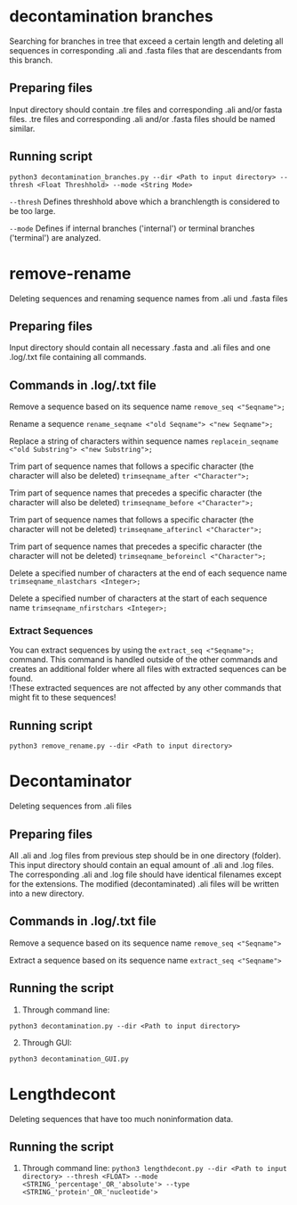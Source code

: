 # decontamination branches
Searching for branches in tree that exceed a certain length 
and deleting all sequences in corresponding .ali and .fasta files that are descendants from this branch.

## Preparing files
Input directory should contain .tre files and corresponding .ali and/or fasta files.
.tre files and corresponding .ali and/or .fasta files should be named similar.

## Running script

```python3 decontamination_branches.py --dir <Path to input directory> --thresh <Float Threshhold> --mode <String Mode> ```

`--thresh` Defines threshhold above which a branchlength is considered to be too large.

`--mode` Defines if internal branches ('internal') or terminal branches ('terminal') are analyzed.

# remove-rename
Deleting sequences and renaming sequence names from .ali und .fasta files

## Preparing files
Input directory should contain all necessary .fasta and .ali files 
and one .log/.txt file containing all commands.

## Commands in .log/.txt file

Remove a sequence based on its sequence name
`remove_seq <"Seqname">;`

Rename a sequence
`rename_seqname <"old Seqname"> <"new Seqname">; `

Replace a string of characters within sequence names
`replacein_seqname <"old Substring"> <"new Substring">; `

Trim part of sequence names that follows a specific character (the character will also be deleted)
`trimseqname_after <"Character">; `

Trim part of sequence names that precedes a specific character (the character will also be deleted)
`trimseqname_before <"Character">; `

Trim part of sequence names that follows a specific character (the character will not be deleted)
`trimseqname_afterincl <"Character">;`

Trim part of sequence names that precedes a specific character (the character will not be deleted)
`trimseqname_beforeincl <"Character">; `

Delete a specified number of characters at the end of each sequence name
`trimseqname_nlastchars <Integer>;`

Delete a specified number of characters at the start of each sequence name
`trimseqname_nfirstchars <Integer>;`

### Extract Sequences

You can extract sequences by using the `extract_seq <"Seqname">;` command.
This command is handled outside of the other commands and creates an additional folder where all files with extracted sequences can be found.</br>
!These extracted sequences are not affected by any other commands that might fit to these sequences!

## Running script

```python3 remove_rename.py --dir <Path to input directory>```

# Decontaminator
Deleting sequences from .ali files

## Preparing files
All .ali and .log files from previous step should be in one directory (folder). This input directory should contain an equal amount of .ali and .log files.
The corresponding .ali and .log file should have identical filenames except for the extensions. The modified (decontaminated) .ali files will be written into a new directory.

## Commands in .log/.txt file

Remove a sequence based on its sequence name
`remove_seq <"Seqname">`

Extract a sequence based on its sequence name
`extract_seq <"Seqname">`

## Running the script

1. Through command line: 

```python3 decontamination.py --dir <Path to input directory>```
 
2. Through GUI:

```python3 decontamination_GUI.py```

# Lengthdecont
Deleting sequences that have too much noninformation data.

## Running the script

1. Through command line:
```python3 lengthdecont.py --dir <Path to input directory> --thresh <FLOAT> --mode <STRING_'percentage'_OR_'absolute'> --type <STRING_'protein'_OR_'nucleotide'>```
